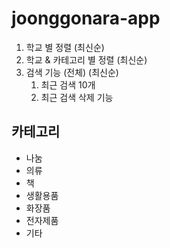 # joonggonara-app
1. 학교 별 정렬 (최신순)
2. 학교 & 카테고리 별 정렬 (최신순)
3. 검색 기능 (전체) (최신순)
    1. 최근 검색 10개
    2. 최근 검색 삭제 기능

## 카테고리
- 나눔
- 의류
- 책
- 생활용품
- 화장품
- 전자제품
- 기타
